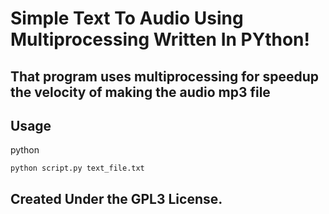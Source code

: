 <image src="">

# Simple Text To Audio Using Multiprocessing Written In PYthon!

## That program uses multiprocessing for speedup the velocity of making the audio mp3 file

## Usage

python
```
python script.py text_file.txt
```

## Created Under the GPL3 License.
